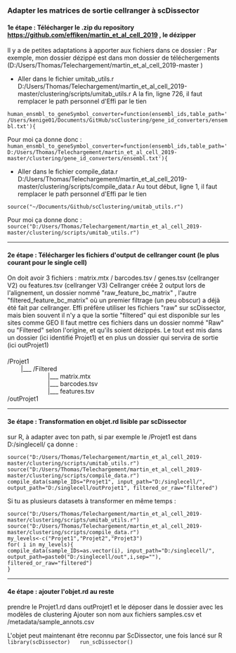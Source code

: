 ### Adapter les matrices de sortie cellranger à scDissector

#### 1e étape : Télécharger le .zip du repository https://github.com/effiken/martin_et_al_cell_2019 , le dézipper

Il y a de petites adaptations à apporter aux fichiers dans ce dossier :
Par exemple, mon dossier dézippé est dans mon dossier de téléchergements (D:/Users/Thomas/Telechargement/martin_et_al_cell_2019-master )

- Aller dans le fichier umitab_utils.r
D:/Users/Thomas/Telechargement/martin_et_al_cell_2019-master/clustering/scripts/umitab_utils.r
A la fin, ligne 726, il faut remplacer le path personnel d'Effi par le tien

`human_ensmbl_to_geneSymbol_converter=function(ensembl_ids,table_path='/Users/kenige01/Documents/GitHub/scClustering/gene_id_converters/ensembl.txt'){`

Pour moi ça donne donc :
`human_ensmbl_to_geneSymbol_converter=function(ensembl_ids,table_path='D:/Users/Thomas/Telechargement/martin_et_al_cell_2019-master/clustering/gene_id_converters/ensembl.txt'){`


- Aller dans le fichier compile_data.r
D:/Users/Thomas/Telechargement/martin_et_al_cell_2019-master/clustering/scripts/compile_data.r
Au tout début, ligne 1, il faut remplacer le path personnel d'Effi par le tien

`source("~/Documents/Github/scClustering/umitab_utils.r")`

Pour moi ça donne donc :
`source("D:/Users/Thomas/Telechargement/martin_et_al_cell_2019-master/clustering/scripts/umitab_utils.r")`

***

#### 2e étape : Télécharger les fichiers d'output de cellranger count (le plus courant pour le single cell)
On doit avoir 3 fichiers :  matrix.mtx / barcodes.tsv / genes.tsv (cellranger V2) ou features.tsv (cellranger V3) 
Cellranger créée 2 output lors de l'alignement, un dossier nommé "raw_feature_bc_matrix" , l'autre "filtered_feature_bc_matrix" où un premier filtrage (un peu obscur) a déjà été fait par cellranger. Effi préfère utiliser les fichiers "raw" sur scDissector, mais bien souvent il n'y a que la sortie "filtered" qui est disponible sur les sites comme GEO
Il faut mettre ces fichiers dans un dossier nommé "Raw" ou "Filtered" selon l'origine, et qu'ils soient dézippés.
Le tout est mis dans un dossier (ici identifié Projet1) et en plus un dossier qui servira de sortie (ici outProjet1)

####

/Projet1   
⠀⠀⠀|___ /Filtered   
⠀⠀⠀⠀⠀⠀⠀⠀⠀|___ matrix.mtx  
⠀⠀⠀⠀⠀⠀⠀⠀⠀|___ barcodes.tsv  
⠀⠀⠀⠀⠀⠀⠀⠀⠀|___ features.tsv  
/outProjet1  


***

#### 3e étape : Transformation en objet.rd lisible par scDissector 
sur R, à adapter avec ton path, si par exemple le /Projet1 est dans D:/singlecell/ ça donne :

`
source("D:/Users/Thomas/Telechargement/martin_et_al_cell_2019-master/clustering/scripts/umitab_utils.r")  
source("D:/Users/Thomas/Telechargement/martin_et_al_cell_2019-master/clustering/scripts/compile_data.r")  
compile_data(sample_IDs="Projet1", input_path="D:/singlecell/", output_path="D:/singlecell/outProjet1", filtered_or_raw="filtered")  
`

Si tu as plusieurs datasets à transformer en même temps :

`
source("D:/Users/Thomas/Telechargement/martin_et_al_cell_2019-master/clustering/scripts/umitab_utils.r")  
source("D:/Users/Thomas/Telechargement/martin_et_al_cell_2019-master/clustering/scripts/compile_data.r") ` <br />
`
my_levels<-c("Projet1","Projet2","Projet3") ` <br />
`
for( i in my_levels){ ` <br />
`
  compile_data(sample_IDs=as.vector(i), input_path="D:/singlecell/", output_path=paste0("D:/singlecell/out",i,sep=""), filtered_or_raw="filtered") `<br />
 `
}  
`
***

#### 4e étape : ajouter l'objet.rd au reste
prendre le Projet1.rd dans outProjet1 et le déposer dans le dossier avec les modèles de clustering
Ajouter son nom aux fichiers samples.csv et /metadata/sample_annots.csv

L'objet peut maintenant être reconnu par ScDissector, une fois lancé sur R
`
library(scDissector)  
run_scDissector()
`

